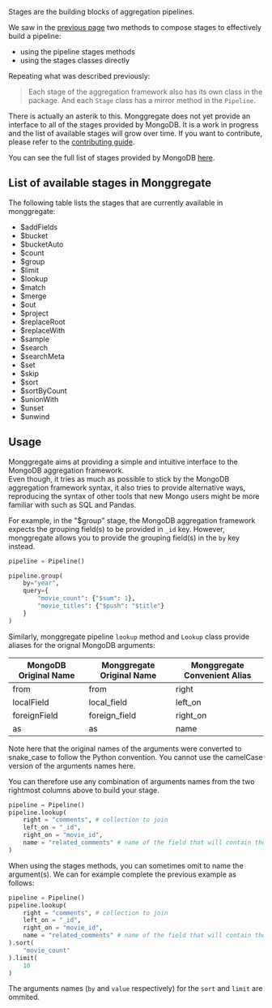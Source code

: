 Stages are the building blocks of aggregation pipelines.

We saw in the [previous page](pipeline.md) two methods to compose stages to effectively build a pipeline:

* using the pipeline stages methods
* using the stages classes directly

Repeating what was described previously:

> Each stage of the aggregation framework also has its own class in the package.
And each `Stage` class has a mirror method in the `Pipeline`.

There is actually an asterik to this. Monggregate does not yet provide an interface to all of the stages provided by MongoDB.
It is a work in progress and the list of available stages will grow over time. If you want to contribute, please refer to the [contributing guide](../contributing.md).

You can see the full list of stages provided by MongoDB [here](https://www.mongodb.com/docs/manual/reference/aggregation-quick-reference/#stages--db.collection.aggregate-).

## **List of available stages in Monggregate**

The following table lists the stages that are currently available in monggregate:

* $addFields
* $bucket
* $bucketAuto
* $count
* $group
* $limit
* $lookup
* $match
* $merge
* $out
* $project
* $replaceRoot
* $replaceWith
* $sample
* $search
* $searchMeta
* $set
* $skip
* $sort
* $sortByCount
* $unionWith
* $unset
* $unwind

## Usage ##

Monggregate aims at providing a simple and intuitive interface to the MongoDB aggregation framework.<br>
Even though, it tries as much as possible to stick by the MongoDB aggregation framework syntax, it also tries to provide alternative ways, reproducing the syntax of other tools that new Mongo users might be more familiar with such as SQL and Pandas.

For example, in the "$group" stage, the MongoDB aggregation framework expects the grouping field(s) to be provided in `_id` key. However, monggregate allows you to provide the grouping field(s) in the `by` key instead.

```python
pipeline = Pipeline()

pipeline.group(
    by="year",
    query={
        "movie_count": {"$sum": 1},
        "movie_titles": {"$push": "$title"}
    }
)
```

Similarly, monggregate pipeline `lookup` method and `Lookup` class provide aliases for the orignal MongoDB arguments:

| MongoDB Original Name | Monggregate Original Name | Monggregate Convenient Alias |
|-----------------------|---------------------------|------------------------------|
| from                  | from                      | right                        |
| localField            | local_field               | left_on                      |
| foreignField          | foreign_field             | right_on                     |
| as                    | as                        | name                         |

Note here that the original names of the arguments were converted to snake_case to follow the Python convention.
You cannot use the camelCase version of the arguments names here.

You can therefore use any combination of arguments names from the two rightmost columns above to build your stage.

```python
pipeline = Pipeline()
pipeline.lookup(
    right = "comments", # collection to join
    left_on = "_id", 
    right_on = "movie_id",
    name = "related_comments" # name of the field that will contain the matching documents
)
```

When using the stages methods, you can sometimes omit to name the argument(s).
We can for example complete the previous example as follows:

```python
pipeline = Pipeline()
pipeline.lookup(
    right = "comments", # collection to join
    left_on = "_id", 
    right_on = "movie_id",
    name = "related_comments" # name of the field that will contain the matching documents
).sort(
    "movie_count"
).limit(
    10
)
```
The arguments names (`by` and `value` respectively) for the `sort` and `limit` are ommited.
